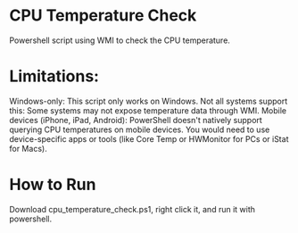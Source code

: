 # CPU Temperature Check
Powershell script using WMI to check the CPU temperature.

# Limitations:
Windows-only: This script only works on Windows.
Not all systems support this: Some systems may not expose temperature data through WMI.
Mobile devices (iPhone, iPad, Android): PowerShell doesn't natively support querying CPU temperatures on mobile devices. You would need to use device-specific apps or tools (like Core Temp or HWMonitor for PCs or iStat for Macs).

# How to Run
Download cpu_temperature_check.ps1, right click it, and run it with powershell.
